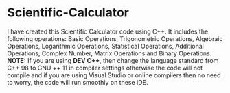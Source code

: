 # Scientific-Calculator
I have created this Scientific Calculator code using C++.
It includes the following operations:
Basic Operations,
Trigonometric Operations,
Algebraic Operations,
Logarithmic Operations,
Statistical Operations,
Additional Operations,
Complex Number,
Matrix Operations and
Binary Operations.
**NOTE:** 
If you are using **DEV C++**, then change the language standard from C++ 98 to GNU ++ 11 in compiler settings otherwise the code will not compile and if you are using Visual Studio or online compilers then no need to worry, the code will run smoothly on these IDE.
